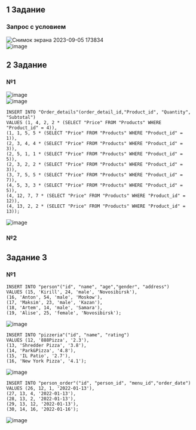## 1 Задание
### Запрос с условием   
![Снимок экрана 2023-09-05 173834](https://github.com/IAmIngibitor/DB-practice-in-college/assets/109351663/6072d0b5-ef74-4700-a2fa-01ff7320465d)  
![image](https://github.com/IAmIngibitor/DB-practice-in-college/assets/109351663/cf28988f-68d2-4c5c-b7dd-3292d884f2b2)  
## 2 Задание 
### №1
![image](https://github.com/IAmIngibitor/DB-practice-in-college/assets/109351663/3fe371de-f816-463d-9b04-a484dd19d00e)  
![image](https://github.com/IAmIngibitor/DB-practice-in-college/assets/109351663/4e83ca08-7ce4-457a-ad6f-5c4ce8ee7f78)  
```
INSERT INTO "Order_details"(order_detail_id,"Product_id", "Quantity", "Subtotal")
VALUES (1, 4, 2, 2 * (SELECT "Price" FROM "Products" WHERE "Product_id" = 4)),
(1, 1, 5, 5 * (SELECT "Price" FROM "Products" WHERE "Product_id" = 1)),
(2, 3, 4, 4 * (SELECT "Price" FROM "Products" WHERE "Product_id" = 3)),
(2, 5, 1, 1 * (SELECT "Price" FROM "Products" WHERE "Product_id" = 5)),
(2, 3, 2, 2 * (SELECT "Price" FROM "Products" WHERE "Product_id" = 3)),
(3, 7, 5, 5 * (SELECT "Price" FROM "Products" WHERE "Product_id" = 7)),
(4, 5, 3, 3 * (SELECT "Price" FROM "Products" WHERE "Product_id" = 5)),
(4, 12, 7, 7 * (SELECT "Price" FROM "Products" WHERE "Product_id" = 12)),
(4, 13, 2, 2 * (SELECT "Price" FROM "Products" WHERE "Product_id" = 13));
```
![image](https://github.com/IAmIngibitor/DB-practice-in-college/assets/109351663/35fd552d-634d-475a-9488-718fa9fcbef5)  
### №2  
## Задание 3  
### №1  
```
INSERT INTO "person"("id", "name", "age","gender", "address")
VALUES (15, 'Kirill', 24, 'male', 'Novosibirsk'),
(16, 'Anton', 54, 'male', 'Moskow'),
(17, 'Maksim', 23, 'male', 'Kazan'),
(18, 'Artem', 14, 'male', 'Samara'),
(19, 'Alise', 25, 'female', 'Novosibirsk');
```
![image](https://github.com/IAmIngibitor/DB-practice-in-college/assets/109351663/908f2593-71ce-4ca5-bf30-a4ce7e34f828)  
```
INSERT INTO "pizzeria"("id", "name", "rating")
VALUES (12, '888Pizza', '2.3'),
(13, 'Shredder Pizza', '3.8'),
(14, 'Park&Pizza', '4.8'),
(15, 'IL Patio', '2.7'),
(16, 'New York Pizza', '4.1');
```
![image](https://github.com/IAmIngibitor/DB-practice-in-college/assets/109351663/66e560ff-0811-4b4e-9d02-99fe98b84529)  
```
INSERT INTO "person_order"("id", "person_id", "menu_id","order_date")
VALUES (26, 12, 1, '2022-01-13'),
(27, 13, 4, '2022-01-13'),
(28, 13, 2, '2022-01-13'),
(29, 13, 12, '2022-01-13'),
(30, 14, 16, '2022-01-16');
```
![image](https://github.com/IAmIngibitor/DB-practice-in-college/assets/109351663/d12327bf-e49c-4edd-a70e-869b4a465ac1)  
```

```
